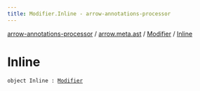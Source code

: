 ```yaml
---
title: Modifier.Inline - arrow-annotations-processor
---
```


[arrow-annotations-processor](../../index.html) / [arrow.meta.ast](../index.html) / [Modifier](index.html) / [Inline](./-inline.html)

# Inline

`object Inline : `[`Modifier`](index.html)
